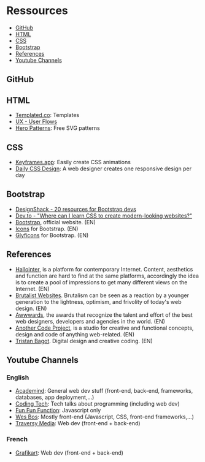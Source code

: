 # Ressources

- [GitHub](https://github.com/pedroseromenho/ressources/#GitHub)
- [HTML](https://github.com/pedroseromenho/ressources/#HTML)
- [CSS](https://github.com/pedroseromenho/ressources/#CSS)
- [Bootstrap](https://github.com/pedroseromenho/ressources/#Bootstrap)
- [References](https://github.com/pedroseromenho/ressources/#References)
- [Youtube Channels](#youtube-channels)

## GitHub
## HTML

- [Templated.co](https://templated.co/): Templates
- [UX - User Flows](https://uxdesign.cc/the-biggest-wtf-in-design-right-now-87139f367d66)
- [Hero Patterns](http://www.heropatterns.com/): Free SVG patterns

## CSS

- [Keyframes.app](https://keyframes.app/): Easily create CSS animations
- [Daily CSS Design](https://dailycssdesign.com/): A web designer creates one responsive design per day

## Bootstrap

- [DesignShack - 20 resources for Bootstrap devs](https://designshack.net/articles/css/20-awesome-resources-for-twitter-bootstrap-lovers/)
- [Dev.to - "Where can I learn CSS to create modern-looking websites?"](https://dev.to/juantalon/where-can-i-learn-css-to-create-modern-looking-websites-1en4)
- [Bootstrap](http://getbootstrap.com), official website. (EN)
- [Icons](http://bootstrapicons.com) for Bootstrap. (EN)
- [Glyficons](https://getbootstrap.com/docs/3.3/components/) for Bootstrap. (EN)

## References

- [Hallointer](http://hallointer.net/), is a platform for contemporary Internet. Content, aesthetics and function are hard to find at the same platforms, accordingly the idea is to create a pool of impressions to get many different views on the Internet. (EN)
- [Brutalist Websites](http://brutalistwebsites.com/). Brutalism can be seen as a reaction by a younger generation to the lightness, optimism, and frivolity of today's web design. (EN)
- [Awwwards](https://www.awwwards.com/), the awards that recognize the talent and effort of the best web designers, developers and agencies in the world. (EN)
- [Another Code Project](https://anothercodeproject.eu/), is a studio for creative and functional concepts, design and code of anything web-related. (EN)
- [Tristan Bagot](https://www.tristanbagot.com/). Digital design and creative coding. (EN)

## Youtube Channels

### English

- [Academind](https://www.youtube.com/channel/UCSJbGtTlrDami-tDGPUV9-w): General web dev stuff (front-end, back-end, frameworks, databases, app deployment,...)
- [Coding Tech](https://www.youtube.com/channel/UCtxCXg-UvSnTKPOzLH4wJaQ/): Tech talks about programming (including web dev)
- [Fun Fun Function](https://www.youtube.com/channel/UCO1cgjhGzsSYb1rsB4bFe4Q/): Javascript only
- [Wes Bos](https://www.youtube.com/user/wesbos/): Mostly front-end (Javascript, CSS, front-end frameworks,...)
- [Traversy Media](https://www.youtube.com/user/TechGuyWeb/): Web dev (front-end + back-end)

### French

- [Grafikart](https://www.youtube.com/user/grafikarttv/): Web dev (front-end + back-end)
